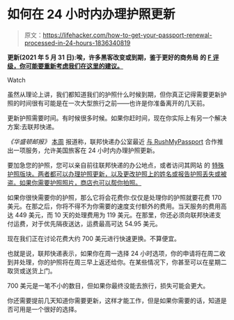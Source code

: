 # 如何在 24 小时内办理护照更新

> 原文：<https://lifehacker.com/how-to-get-your-passport-renewal-processed-in-24-hours-1836340819>

**更新(2021 年 5 月 31 日):唉，许多黑客改变或到期，鉴于更好的商务局** **的** [**F 评级，你可能要重新考虑我们在这里的建议。**](https://www.bbb.org/us/dc/washington/profile/passports-and-visas/rushmypassportcom-0241-205339187)

Watch

虽然从理论上讲，我们都知道我们的护照什么时候到期，但你真正记得需要更新护照的时间很有可能是在一次大型旅行之前——也许是你准备离开的几天前。

更新护照需要时间。有时候很多时候。如果你赶时间，现在你实际上有另一个解决方案:去联邦快递。

*《华盛顿邮报》* [本周](https://www.sfgate.com/lifestyle/article/You-can-now-renew-your-passport-in-as-little-as-14086155.php) 报道称，联邦快递办公室最近 [与 RushMyPassport](https://about.van.fedex.com/newsroom/fedex-office-rushmypassport-offer-expedited-u-s-passport-services-for-summer-travelers/) 合作推出一项服务，允许美国旅客在 24 小时内办理护照更新。

要加急您的护照，您可以亲自前往联邦快递的办公地点，或者访问其网站 的 [特殊护照版块。两者都可以办理护照更新，以及更改护照上的姓名或报告护照丢失或被盗。如果你需要护照照片，商店也可以帮你拍照。](http://www.FedEx.com/passport) 

如果你很快需要你的护照，那么它将会花费你:仅仅是处理你的护照就要花费 170 美元。在那之后，你将不得不为你需要的速度支付额外的费用。当天服务的费用高达 449 美元，而 10 天的处理费用为 119 美元。在那里，你还必须向联邦快递支付运费，对于优先隔夜送达，运费最高可达 54.95 美元。

现在我们正在讨论花费大约 700 美元进行快速更换。不算便宜。

也就是说，联邦快递表示，如果你在周一选择 24 小时选项，你的申请将在周二收到并处理，你的护照将在周三早上返还给你。在某些情况下，你甚至可以在星期二取货或送货上门。

700 美元是一笔不小的数目，但如果你最终没能去旅行，损失可能会更大。

你还需要提前几天知道你需要更新，这样才能工作，但是如果你需要的话，知道是否可用是一个很好的选择。